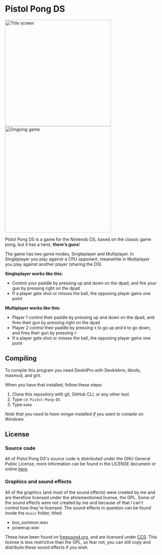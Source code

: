 # Pistol Pong DS
<img src="https://i.imgur.com/PysIzrE.png" alt="Title screen" width="350"/>
<img src="https://i.imgur.com/a2jxjvi.png" alt="Ongoing game" width="350"/>

Pistol Pong DS is a game for the Nintendo DS, 
based on the classic game pong, but it has a twist, **there's guns**!

The game has two game modes, Singleplayer and Multiplayer. 
In Singleplayer you play against a CPU opponent, meanwhile in Multiplayer you play against another 
player (sharing the DS).

**Singleplayer works like this:**

* Control your paddle by pressing up and down on the dpad, and fire your gun by pressing right on the dpad
* If a player gets shot or misses the ball, the opposing player gains one point

**Multiplayer works like this:**

* Player 1 control their paddle by pressing up and down on the dpad, and fires their gun by pressing right on the dpad
* Player 2 control their paddle by pressing `X` to go up and `B` to go down, and fires their gun by pressing `Y`
* If a player gets shot or misses the ball, the opposing player gains one point

## Compiling
To compile this program you need DevkitPro with DevkitArm, libnds, maxmod, and grit.

When you have that installed, follow these steps:

1. Clone this repository with git, GitHub CLI, or any other tool.
2. Type `cd Pistol-Pong-DS`
3. Type `make`

*Note that you need to have mingw installed if you want to compile on Windows*

## License

### Source code
All of Pistol Pong DS's source code is distributed under the GNU General Public License, 
more information can be found in the LICENSE document or online [here](https://www.gnu.org/licenses/gpl-3.0.en.html).

### Graphics and sound effects
All of the graphics (and most of the sound effects) were created by me and are therefore licensed under the aforementioned license, the GPL.
Some of the sound effects were not created by me and because of that I can't control how they're licensed.
The sound effects in question can be found inside the `music` folder, titled:
* box_summon.wav
* powerup.wav

These have been found on [freesound.org](https://freesound.org/),
and are licensed under [CC0](https://creativecommons.org/publicdomain/zero/1.0/).
This license is less restrictive than the GPL, so fear not, you can still copy and distribute these sound effects if you wish.